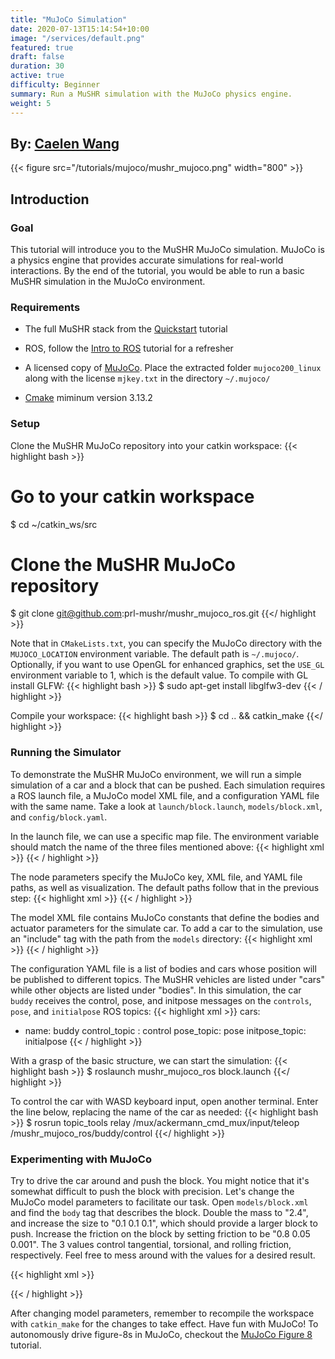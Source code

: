 ```yaml
---
title: "MuJoCo Simulation"
date: 2020-07-13T15:14:54+10:00
image: "/services/default.png"
featured: true
draft: false
duration: 30
active: true
difficulty: Beginner
summary: Run a MuSHR simulation with the MuJoCo physics engine.
weight: 5
---
```


<h2> By: <a href=https://github.com/21WANGC>Caelen Wang</a></h2>

{{< figure src="/tutorials/mujoco/mushr_mujoco.png" width="800" >}}
<br>

## Introduction

### Goal 

This tutorial will introduce you to the MuSHR MuJoCo simulation. MuJoCo is a 
physics engine that provides accurate simulations for real-world interactions.
By the end of the tutorial, you would be able to run a basic MuSHR simulation in
the MuJoCo environment.

### Requirements

* The full MuSHR stack from the 
[Quickstart](https://mushr.io/tutorials/quickstart/) tutorial

* ROS, follow the [Intro to ROS](https://mushr.io/tutorials/intro-to-ros/) 
tutorial for a refresher

* A licensed copy of [MuJoCo](https://www.roboti.us/index.html). Place the 
extracted folder `mujoco200_linux` along with the license `mjkey.txt` in the directory `~/.mujoco/`

* [Cmake](https://cmake.org/download/) miminum version 3.13.2

### Setup

Clone the MuSHR MuJoCo repository into your catkin workspace:
{{< highlight bash >}}
# Go to your catkin workspace
$ cd ~/catkin_ws/src
# Clone the MuSHR MuJoCo repository
$ git clone git@github.com:prl-mushr/mushr_mujoco_ros.git
{{</ highlight >}}

Note that in `CMakeLists.txt`, you can specify the MuJoCo directory with 
the `MUJOCO_LOCATION` environment variable. The default path is `~/.mujoco/`. Optionally, if you want to use OpenGL for enhanced graphics, 
set the `USE_GL` environment variable to 1, which is the default value. To
compile with GL install GLFW:
{{< highlight bash >}}
$ sudo apt-get install libglfw3-dev
{{< / highlight >}}

Compile your workspace:
{{< highlight bash >}}
$ cd .. && catkin_make
{{</ highlight >}}

### Running the Simulator
To demonstrate the MuSHR MuJoCo environment, we will run a simple simulation 
of a car and a block that can be pushed. Each simulation requires a ROS launch
file, a MuJoCo model XML file, and a configuration YAML file with the same name.
Take a look at `launch/block.launch`, `models/block.xml`, and 
`config/block.yaml`.

In the launch file, we can use a specific map file. The environment variable 
should match the name of the three files mentioned above:
{{< highlight xml >}}
<arg name="map_server" default="1"/>
<arg name="map_file" default="$(find mushr_mujoco_ros)/maps/empty.yaml" />
<arg name="environment" default="block" />
{{< / highlight >}}

The node parameters specify the MuJoCo key, XML file, and YAML file paths, as 
well as visualization. The default paths follow that in the previous step:
{{< highlight xml >}}
<node pkg="mushr_mujoco_ros" name="mushr_mujoco_ros" type="mushr_mujoco_ros_node" output="screen">
    <param name="mj_key" value="~/.mujoco/mjkey.txt" />
    <param name="model_file_path" value="$(find mushr_mujoco_ros)/models/$(arg environment).xml" />
    <param name="config_file_path" value="$(find mushr_mujoco_ros)/config/$(arg environment).yaml" />
    <param name="viz" value="true" />
</node>
{{< / highlight >}}

The model XML file contains MuJoCo constants that define the bodies and actuator parameters for the simulate car. To add a car to the simulation, use an 
"include" tag with the path from the `models` directory:
{{< highlight xml >}}
<include file="cars/pusher_car/buddy.xml"/>
{{< / highlight >}}

The configuration YAML file is a list of bodies and cars whose position will be published to different topics. The MuSHR vehicles are listed under "cars" while 
other objects are listed under "bodies". In this simulation, the car `buddy` 
receives the control, pose, and initpose messages on the `controls`, `pose`, and `initialpose` ROS topics:
{{< highlight xml >}}
cars:
- name: buddy
  control_topic : control
  pose_topic: pose
  initpose_topic: initialpose
{{< / highlight >}}

With a grasp of the basic structure, we can start the simulation:
{{< highlight bash >}}
$ roslaunch mushr_mujoco_ros block.launch
{{</ highlight >}}

To control the car with WASD keyboard input, open another terminal. Enter the 
line below, replacing the name of the car as needed:
{{< highlight bash >}}
$ rosrun topic_tools relay /mux/ackermann_cmd_mux/input/teleop /mushr_mujoco_ros/buddy/control
{{</ highlight >}}

### Experimenting with MuJoCo

Try to drive the car around and push the block. You might notice that it's 
somewhat difficult to push the block with precision. Let's change the MuJoCo
model parameters to facilitate our task. Open `models/block.xml` and find 
the `body` tag that describes the block. Double the mass to "2.4", and increase 
the size to "0.1 0.1 0.1", which should provide a larger block to push. Increase 
the friction on the block by setting friction to be "0.8 0.05 0.001". The 3 values 
control tangential, torsional, and rolling friction, respectively. Feel free to 
mess around with the values for a desired result.

{{< highlight xml >}}
<body pos="1.000000 0.000000 0.049" name="block" euler="0 0 0.000000">
  <joint type="free"/>
  <geom type="box" mass="2.4" contype="1" friction="0.8 0.05 0.001" 
  conaffinity="1" size="0.1 0.1 0.1" rgba="0.247 0.772 0.760 1"/>
</body>
{{< / highlight >}}

After changing model parameters, remember to recompile the workspace with 
`catkin_make` for the changes to take effect. Have fun with MuJoCo!
To autonomously drive figure-8s in MuJoCo, checkout the 
[MuJoCo Figure 8](https://mushr.io/tutorials/mujoco_figure8/) tutorial.